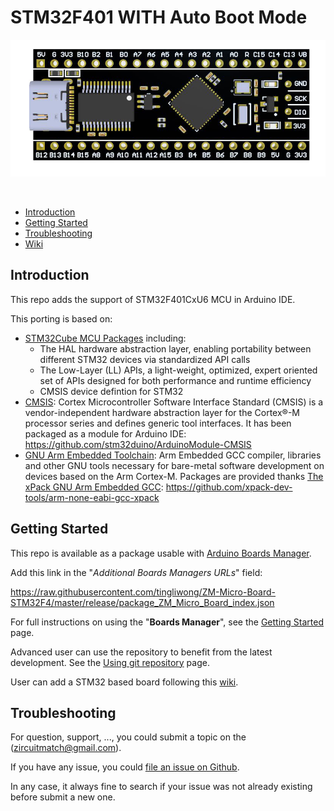 

# STM32F401 WITH Auto Boot Mode 
!["STM32F401"](https://github.com/tingliwong/ZM-Micro-Board-STM32F4/blob/main/images/STM32F401CEU6-V1.JPG)
<!-- PROJECT LOGO -->
<br />


* [Introduction](https://github.com/tingliwong/ZM-Micro-Board-STM32F4#Introduction)<br>
* [Getting Started](https://github.com/tingliwong/ZM-Micro-Board-STM32F4#getting-started)<br>
* [Troubleshooting](https://github.com/tingliwong/ZM-Micro-Board-STM32F4#troubleshooting)<br>
* [Wiki](https://github.com/stm32duino/wiki/wiki/)

## Introduction

This repo adds the support of STM32F401CxU6 MCU in Arduino IDE.<br>

This porting is based on:
* [STM32Cube MCU Packages](https://www.st.com/en/embedded-software/stm32cube-mcu-packages.html) including:
    * The HAL hardware abstraction layer, enabling portability between different STM32 devices via standardized API calls
    * The Low-Layer (LL) APIs, a light-weight, optimized, expert oriented set of APIs designed for both performance and runtime efficiency
    * CMSIS device defintion for STM32
* [CMSIS](https://developer.arm.com/embedded/cmsis): Cortex Microcontroller Software Interface Standard (CMSIS) is a vendor-independent hardware abstraction layer for the Cortex®-M processor series and defines generic tool interfaces. It has been packaged as a module for Arduino IDE: https://github.com/stm32duino/ArduinoModule-CMSIS
* [GNU Arm Embedded Toolchain](https://developer.arm.com/open-source/gnu-toolchain/gnu-rm): Arm Embedded GCC compiler, libraries and other GNU tools necessary for bare-metal software development on devices based on the Arm Cortex-M. Packages are provided thanks [The xPack GNU Arm Embedded GCC](https://xpack.github.io/arm-none-eabi-gcc/): https://github.com/xpack-dev-tools/arm-none-eabi-gcc-xpack


<!-- GETTING STARTED -->
## Getting Started

This repo is available as a package usable with [Arduino Boards Manager](https://www.arduino.cc/en/guide/cores).

Add this link in the "*Additional Boards Managers URLs*" field:

https://raw.githubusercontent.com/tingliwong/ZM-Micro-Board-STM32F4/master/release/package_ZM_Micro_Board_index.json


For full instructions on using the "**Boards Manager**", see the [Getting Started](https://github.com/stm32duino/wiki/wiki/Getting-Started) page.

Advanced user can use the repository to benefit from the latest development. See the [Using git repository](https://github.com/stm32duino/wiki/wiki/Using-git-repository) page.

User can add a STM32 based board following this [wiki](https://github.com/stm32duino/wiki/wiki/Add-a-new-variant-(board)).


## Troubleshooting

For question, support, ...,  you could submit a topic on the (zircuitmatch@gmail.com).

If you have any issue, you could [file an issue on Github](https://github.com/tingliwong/issues).

In any case, it always fine to search if your issue was not already existing before submit a new one.

